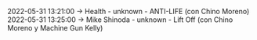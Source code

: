 2022-05-31 13:21:00 -> Health - unknown - ANTI-LIFE (con Chino Moreno)
2022-05-31 13:25:00 -> Mike Shinoda - unknown - Lift Off (con Chino Moreno y Machine Gun Kelly)
